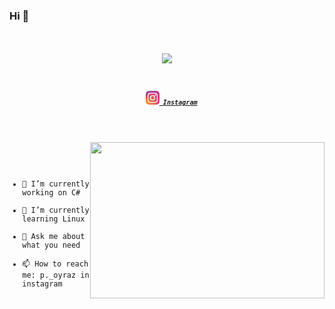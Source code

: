 ### Hi 👋

<h1 align="center">
  <a href="https://git.io/typing-svg">
    <img src="https://readme-typing-svg.herokuapp.com/?lines=+👋;This+is+Only+RED....;Welcome+my+world!!!&center=true&size=30">
  </a>
</h1>


<h5 align="center">
  <code>
  <code><a href="https://www.instagram.com/p._oyraz/" title="Instagram Profile"><img width="22" src="images/instagram.svg"> Instagram</a></code>
</h5>

<img align="right" height="250" width="375" alt="" src="https://raw.githubusercontent.com/iampavangandhi/iampavangandhi/master/gifs/coder.gif" />

- 🔭 I’m currently working on C#
- 🌱 I’m currently learning Linux
- 💬 Ask me about what you need
- 📫 How to reach me: p._oyraz in instagram



